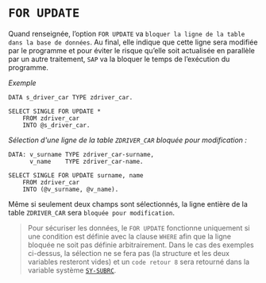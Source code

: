 # **`FOR UPDATE`**

Quand renseignée, l’option `FOR UPDATE` va `bloquer la ligne de la table dans la base de données`. Au final, elle indique que cette ligne sera modifiée par le programme et pour éviter le risque qu’elle soit actualisée en parallèle par un autre traitement, `SAP` va la bloquer le temps de l’exécution du programme.

_Exemple_

```JS
DATA s_driver_car TYPE zdriver_car.

SELECT SINGLE FOR UPDATE *
    FROM zdriver_car
    INTO @s_driver_car.
```

_Sélection d'une ligne de la table `ZDRIVER_CAR` bloquée pour modification :_

```JS
DATA: v_surname TYPE zdriver_car-surname,
      v_name    TYPE zdriver_car-name.

SELECT SINGLE FOR UPDATE surname, name
    FROM zdriver_car
    INTO (@v_surname, @v_name).
```

Même si seulement deux champs sont sélectionnés, la ligne entière de la table `ZDRIVER_CAR` sera `bloquée pour modification`.

> Pour sécuriser les données, le `FOR UPDATE` fonctionne uniquement si une condition est définie avec la clause `WHERE` afin que la ligne bloquée ne soit pas définie arbitrairement. Dans le cas des exemples ci-dessus, la sélection ne se fera pas (la structure et les deux variables resteront vides) et un `code retour 8` sera retourné dans la variable système [`SY-SUBRC`](../../99_Help/02_SY-SYSTEM.md).
